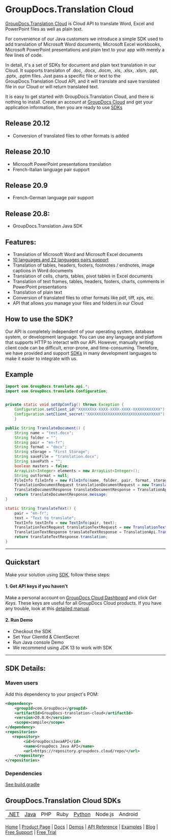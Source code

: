 # GroupDocs.Translation Cloud

[GroupDocs.Translation Cloud](https://products.groupdocs.cloud/translation) is Cloud API to translate Word, Excel and PowerPoint files as well as plain text. 

For convenience of our Java customers we introduce a simple SDK used to add translation of Microsoft Word documents, Microsoft Excel workbooks, Microsoft PowerPoint presentations and plain text to your app with merely a few lines of code.

In detail, it's a set of SDKs for document and plain text translation in our Cloud. It supports translaton of .doc, .docx, .docm, .xls, .xlsx, .xlsm, .ppt, .pptx, .pptm files. Just pass a specific file or text to the GroupDocs.Translation Cloud API, and it will translate and save translated file in our Cloud or will return translated text.

It is easy to get started with GroupDocs.Translation Cloud, and there is nothing to install. Create an account at [GroupDocs Cloud](https://dashboard.groupdocs.cloud/#/) and get your application information, then you are ready to use [SDKs](https://github.com/groupdocs-translation-cloud)

## Release 20.12
- Conversion of translated files to other formats is added

## Release 20.10
- Microsoft PowerPoint presentations translation
- French-Italian language pair support

## Release 20.9
- French-German language pair support

## Release 20.8:
- GroupDocs.Translation Java SDK

    
## Features:
- Translation of Microsoft Word and Microsoft Excel documents
- [10 languages and 22 languages pairs support](https://docs.groupdocs.cloud/translation/supported-languages/)
- Translation of tables, headers, footers, footnotes / endnotes, image captions in Word documents
- Translation of cells, charts, tables, pivot tables in Excel documents
- Translation of text frames, tables, headers, footers, charts, comments in PowerPoint presentations
- Translation of plain text
- Conversion of translated files to other formats like pdf, tiff, xps, etc.
- API that allows you manage your files and folders in our Cloud

## How to use the SDK?

Our API is completely independent of your operating system, database system, or development language. You can use any language and platform that supports HTTP to interact with our API. However, manually writing client code can be difficult, error-prone, and time-consuming. Therefore, we have provided and support [SDKs](https://github.com/groupdocs-translation-cloud) in many development languages to make it easier to integrate with us.

## Example
```java
import com.GroupDocs.translate.api.*;
import com.GroupDocs.translate.Configuration;


private static void setUpConfig() throws Exception {
    Configuration.setClient_id("XXXXXXXX-XXXX-XXXX-XXXX-XXXXXXXXXXXX");
    Configuration.setClient_secret("XXXXXXXXXXXXXXXXXXXXXXXXXXXXXXXX");
    }

public String TranslateDocument() {
    String name = "test.docx";
    String folder = "";
    String pair = "en-fr";
    String format = "docx";
    String storage = "First Storage";
    String saveFile = "translation.docx";
    String savePath = "";
    boolean masters = false;
    ArrayList<Integer> elements = new ArrayList<Integer>();
    String outformat = null;
    FileInfo fileInfo = new FileInfo(name, folder, pair, format, storage, saveFile, savePath, masters, elements, outformat);
    TranslationDocumentRequest translationDocumentRequest = new TranslationDocumentRequest(fileInfo.toString());
    TranslateDocumentResponse translateDocumentResponse = TranslationApi.TranslateDocument(translationDocumentRequest)
    return translateDocumentResponse.message;
}

static String TranslateText() {
    pair = "en-fr";
    text = "Text to translate";
    TextInfo textInfo = new TextInfo(pair, text);
    TranslationTextRequest translationTextRequest = new TranslationTextRequest(TextInfo.toString());
    TranslationTextResponse translateTextResponse = TranslationApi.TranslateText(translationTextRequest);
    return translateTextResponse.translation;
}
```
_________________________

## Quickstart

Make your solution using [SDK](https://github.com/groupdocs-translation-cloud), follow these steps:

#### 1. Get API keys if you haven't

Make a personal account on [GroupDocs Cloud Dashboard](https://dashboard.groupdocs.cloud/#/) and click _Get Keys_. These keys are useful for all GroupDocs Cloud products. If you have any trouble, look at this [detailed manual](https://docs.groupdocs.cloud/translation/create-new-app-and-get-app-key-and-sid/).

#### 2. Run Demo
  * Checkout the SDK
  * Set Your ClientId & ClientSecret
  * Run Java console Demo
  * We recommend using JDK 13 to work with SDK

_________________________

## SDK Details:

### Maven users

Add this dependency to your project's POM:

```xml
<dependency>
    <groupId>com.GroupDocs</groupId>
    <artifactId>GroupDocs-translation-cloud</artifactId>
    <version>20.8.0</version>
    <scope>compile</scope>
</dependency>
<repositories>
   <repository>
        <id>GroupDocsJavaAPI</id>
        <name>GroupDocs Java API</name>
        <url>https://repository.groupdocs.cloud/repo/</url>
    </repository>
</repositories>            
```
### Dependencies
[See build.gradle](./build.gradle#L27)

## GroupDocs.Translation Cloud SDKs

||||||||
|--------------|----------|-------|-------|-------|---------|---------|
|[.NET](https://github.com/groupdocs-translation-cloud/groupdocs-translation-cloud-dotnet)|[Java](https://github.com/groupdocs-translation-cloud/groupdocs-translation-cloud-java)|PHP|Ruby|[Python](https://github.com/groupdocs-translation-cloud/groupdocs-translation-cloud-python)|Node.js|Android|

[Home](https://www.groupdocs.cloud/) | [Product Page](https://products.groupdocs.cloud/translation/java) | [Docs](https://docs.groupdocs.cloud/translation/) | [Demos](https://products.groupdocs.app/viewer/family) | [API Reference](https://apireference.groupdocs.cloud/translation/) | [Examples](https://github.com/groupdocs-translation-cloud/groupdocs-translation-cloud-java) | [Blog](https://blog.groupdocs.cloud/category/translation/) | [Free Support](https://forum.groupdocs.cloud/c/translation) | [Free Trial](https://purchase.groupdocs.cloud/trial)
